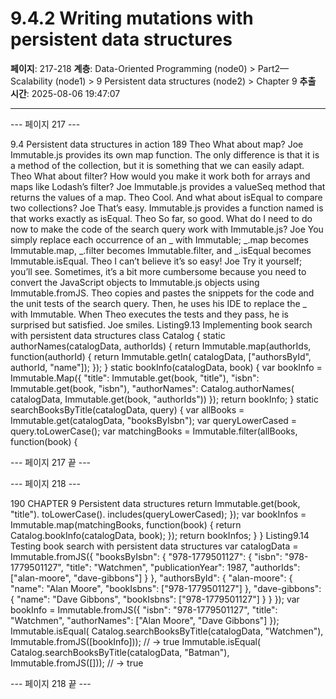 # 9.4.2 Writing mutations with persistent data structures

**페이지**: 217-218
**계층**: Data-Oriented Programming (node0) > Part2—Scalability (node1) > 9 Persistent data structures (node2) > Chapter 9
**추출 시간**: 2025-08-06 19:47:07

---


--- 페이지 217 ---

9.4 Persistent data structures in action 189
Theo What about map?
Joe Immutable.js provides its own map function. The only difference is that it is a
method of the collection, but it is something that we can easily adapt.
Theo What about filter? How would you make it work both for arrays and maps
like Lodash’s filter?
Joe Immutable.js provides a valueSeq method that returns the values of a map.
Theo Cool. And what about isEqual to compare two collections?
Joe That’s easy. Immutable.js provides a function named is that works exactly as
isEqual.
Theo So far, so good. What do I need to do now to make the code of the search
query work with Immutable.js?
Joe You simply replace each occurrence of an _ with Immutable; _.map becomes
Immutable.map, _.filter becomes Immutable.filter, and _.isEqual
becomes Immutable.isEqual.
Theo I can’t believe it’s so easy!
Joe Try it yourself; you’ll see. Sometimes, it’s a bit more cumbersome because
you need to convert the JavaScript objects to Immutable.js objects using
Immutable.fromJS.
Theo copies and pastes the snippets for the code and the unit tests of the search query.
Then, he uses his IDE to replace the _ with Immutable. When Theo executes the tests and
they pass, he is surprised but satisfied. Joe smiles.
Listing9.13 Implementing book search with persistent data structures
class Catalog {
static authorNames(catalogData, authorIds) {
return Immutable.map(authorIds, function(authorId) {
return Immutable.getIn(
catalogData,
["authorsById", authorId, "name"]);
});
}
static bookInfo(catalogData, book) {
var bookInfo = Immutable.Map({
"title": Immutable.get(book, "title"),
"isbn": Immutable.get(book, "isbn"),
"authorNames": Catalog.authorNames(
catalogData,
Immutable.get(book, "authorIds"))
});
return bookInfo;
}
static searchBooksByTitle(catalogData, query) {
var allBooks = Immutable.get(catalogData, "booksByIsbn");
var queryLowerCased = query.toLowerCase();
var matchingBooks = Immutable.filter(allBooks, function(book) {

--- 페이지 217 끝 ---


--- 페이지 218 ---

190 CHAPTER 9 Persistent data structures
return Immutable.get(book, "title").
toLowerCase().
includes(queryLowerCased);
});
var bookInfos = Immutable.map(matchingBooks, function(book) {
return Catalog.bookInfo(catalogData, book);
});
return bookInfos;
}
}
Listing9.14 Testing book search with persistent data structures
var catalogData = Immutable.fromJS({
"booksByIsbn": {
"978-1779501127": {
"isbn": "978-1779501127",
"title": "Watchmen",
"publicationYear": 1987,
"authorIds": ["alan-moore",
"dave-gibbons"]
}
},
"authorsById": {
"alan-moore": {
"name": "Alan Moore",
"bookIsbns": ["978-1779501127"]
},
"dave-gibbons": {
"name": "Dave Gibbons",
"bookIsbns": ["978-1779501127"]
}
}
});
var bookInfo = Immutable.fromJS({
"isbn": "978-1779501127",
"title": "Watchmen",
"authorNames": ["Alan Moore",
"Dave Gibbons"]
});
Immutable.isEqual(
Catalog.searchBooksByTitle(catalogData, "Watchmen"),
Immutable.fromJS([bookInfo]));
// → true
Immutable.isEqual(
Catalog.searchBooksByTitle(catalogData, "Batman"),
Immutable.fromJS([]));
// → true

--- 페이지 218 끝 ---
